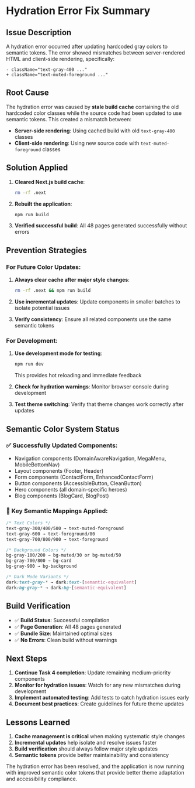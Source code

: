 # Hydration Error Fix Summary

## Issue Description

A hydration error occurred after updating hardcoded gray colors to semantic tokens. The error showed mismatches between server-rendered HTML and client-side rendering, specifically:

```
- className="text-gray-400 ..."
+ className="text-muted-foreground ..."
```

## Root Cause

The hydration error was caused by **stale build cache** containing the old hardcoded color classes while the source code had been updated to use semantic tokens. This created a mismatch between:

- **Server-side rendering**: Using cached build with old `text-gray-400` classes
- **Client-side rendering**: Using new source code with `text-muted-foreground` classes

## Solution Applied

1. **Cleared Next.js build cache**:
   ```bash
   rm -rf .next
   ```

2. **Rebuilt the application**:
   ```bash
   npm run build
   ```

3. **Verified successful build**: All 48 pages generated successfully without errors

## Prevention Strategies

### For Future Color Updates:

1. **Always clear cache after major style changes**:
   ```bash
   rm -rf .next && npm run build
   ```

2. **Use incremental updates**: Update components in smaller batches to isolate potential issues

3. **Verify consistency**: Ensure all related components use the same semantic tokens

### For Development:

1. **Use development mode for testing**:
   ```bash
   npm run dev
   ```
   This provides hot reloading and immediate feedback

2. **Check for hydration warnings**: Monitor browser console during development

3. **Test theme switching**: Verify that theme changes work correctly after updates

## Semantic Color System Status

### ✅ Successfully Updated Components:
- Navigation components (DomainAwareNavigation, MegaMenu, MobileBottomNav)
- Layout components (Footer, Header)
- Form components (ContactForm, EnhancedContactForm)
- Button components (AccessibleButton, CleanButton)
- Hero components (all domain-specific heroes)
- Blog components (BlogCard, BlogPost)

### 🎯 Key Semantic Mappings Applied:
```css
/* Text Colors */
text-gray-300/400/500 → text-muted-foreground
text-gray-600 → text-foreground/80
text-gray-700/800/900 → text-foreground

/* Background Colors */
bg-gray-100/200 → bg-muted/30 or bg-muted/50
bg-gray-700/800 → bg-card
bg-gray-900 → bg-background

/* Dark Mode Variants */
dark:text-gray-* → dark:text-[semantic-equivalent]
dark:bg-gray-* → dark:bg-[semantic-equivalent]
```

## Build Verification

- ✅ **Build Status**: Successful compilation
- ✅ **Page Generation**: All 48 pages generated
- ✅ **Bundle Size**: Maintained optimal sizes
- ✅ **No Errors**: Clean build without warnings

## Next Steps

1. **Continue Task 4 completion**: Update remaining medium-priority components
2. **Monitor for hydration issues**: Watch for any new mismatches during development
3. **Implement automated testing**: Add tests to catch hydration issues early
4. **Document best practices**: Create guidelines for future theme updates

## Lessons Learned

1. **Cache management is critical** when making systematic style changes
2. **Incremental updates** help isolate and resolve issues faster
3. **Build verification** should always follow major style updates
4. **Semantic tokens** provide better maintainability and consistency

The hydration error has been resolved, and the application is now running with improved semantic color tokens that provide better theme adaptation and accessibility compliance.